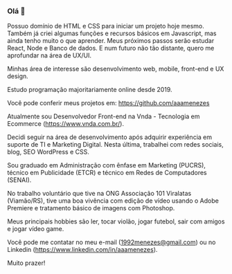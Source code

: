 [](https://github.com/aaamenezes/aaamenezes/blob/master/banner.jpg)

### Olá 👋

Possuo domínio de HTML e CSS para iniciar um projeto hoje mesmo. Também já criei algumas funções e recursos básicos em Javascript, mas ainda tenho muito o que aprender. Meus próximos passos serão estudar React, Node e Banco de dados. E num futuro não tão distante, quero me aprofundar na área de UX/UI.

Minhas área de interesse são desenvolvimento web, mobile, front-end e UX design.

Estudo programação majoritariamente online desde 2019.

Você pode conferir meus projetos em: https://github.com/aaamenezes

Atualmente sou Desenvolvedor Front-end na Vnda - Tecnologia em Ecommerce (https://www.vnda.com.br/).

Decidi seguir na área de desenvolvimento após adquirir experiência em suporte de TI e Marketing Digital. Nesta última, trabalhei com redes sociais, blog, SEO WordPress e CSS.

Sou graduado em Administração com ênfase em Marketing (PUCRS), técnico em Publicidade (ETCR) e técnico em Redes de Computadores (SENAI).

No trabalho voluntário que tive na ONG Associação 101 Viralatas (Viamão/RS), tive uma boa vivência com edição de vídeo usando o Adobe Premiere e tratamento básico de imagens com Photoshop.

Meus principais hobbies são ler, tocar violão, jogar futebol, sair com amigos e jogar vídeo game.

Você pode me contatar no meu e-mail (1992menezes@gmail.com) ou no Linkedin (https://www.linkedin.com/in/aaamenezes).

Muito prazer!



<!--

EMOJIS https://gist.github.com/tgmarinho/6cf35ac45644a0b68a45069d23c2e4b6
https://www.emojicopy.com/

Mesmo banner do linkedin

Rockerseat starter colocar projeto

**aaamenezes/aaamenezes** is a ✨ _special_ ✨ repository because its `README.md` (this file) appears on your GitHub profile.

Here are some ideas to get you started:

- 🔭 I’m currently working on ...
- 🌱 I’m currently learning ...
- 👯 I’m looking to collaborate on ...
- 🤔 I’m looking for help with ...
- 💬 Ask me about ...
- 📫 How to reach me: ...
- 😄 Pronouns: ...
- ⚡ Fun fact: ...
-->
